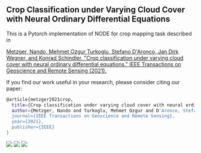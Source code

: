 
## Crop Classification under Varying Cloud Cover with Neural Ordinary Differential Equations

This is a Pytorch implementation of NODE for crop mapping task described in

[Metzger, Nando, Mehmet Ozgur Turkoglu, Stefano D'Aronco, Jan Dirk Wegner, and Konrad Schindler. "Crop classification under varying cloud cover with neural ordinary differential equations." IEEE Transactions on Geoscience and Remote Sensing (2021).](https://ieeexplore.ieee.org/abstract/document/9520669?casa_token=fhX7NstWLuAAAAAA:nfKJPY4M_xSZuVnfHsZVUC0AuHZItQjjQ2s5B63m9uB9QATCd0TzgbvZQrzK18gIiDzZhhRC)


If you find our work useful in your research, please consider citing our paper:

```bash
@article{metzger2021crop,
  title={Crop classification under varying cloud cover with neural ordinary differential equations},
  author={Metzger, Nando and Turkoglu, Mehmet Ozgur and D'Aronco, Stefano and Wegner, Jan Dirk and Schindler, Konrad},
  journal={IEEE Transactions on Geoscience and Remote Sensing},
  year={2021},
  publisher={IEEE}
}
```


<img src="https://github.com/nandometzger/ODEcrop/blob/master/assets/seq.png">


<img src="https://github.com/nandometzger/ODEcrop/blob/master/assets/tum.png">

<img src="https://github.com/nandometzger/ODEcrop/blob/master/assets/rnn_node.png">



